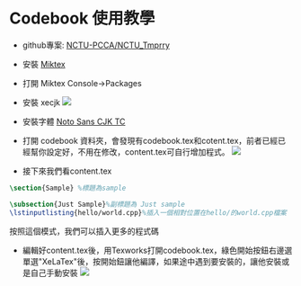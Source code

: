 Codebook 使用教學
===
* github專案: [NCTU-PCCA/NCTU_Tmprry](https://github.com/allem40306/Codebook_Sample)

* 安裝 [Miktex](https://miktex.org/download)
* 打開 Miktex Console->Packages
* 安裝 xecjk
![](https://i.imgur.com/99zile9.png)
* 安裝字體 [Noto Sans CJK TC](https://briian.com/25754/)
* 打開 codebook 資料夾，會發現有codebook.tex和cotent.tex，前者已經已經幫你設定好，不用在修改，content.tex可自行增加程式。
![](https://i.imgur.com/qQKkcZY.png)
* 接下來我們看content.tex
``` tex
\section{Sample} %標題為sample 

\subsection{Just Sample}%副標題為 Just sample 
\lstinputlisting{hello/world.cpp}%插入一個相對位置在hello/的world.cpp檔案
```
按照這個模式，我們可以插入更多的程式碼
* 編輯好content.tex後，用Texworks打開codebook.tex，綠色開始按鈕右邊選單選"XeLaTex"後，按開始鈕讓他編譯，如果途中遇到要安裝的，讓他安裝或是自己手動安裝
![](https://i.imgur.com/j9bQFQX.png)

